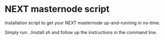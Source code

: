 # NEXT masternode script
Installation script to get your NEXT masternode up-and-running in no-time.

Simply run: ./install.sh and follow up the instructions in the command line.
